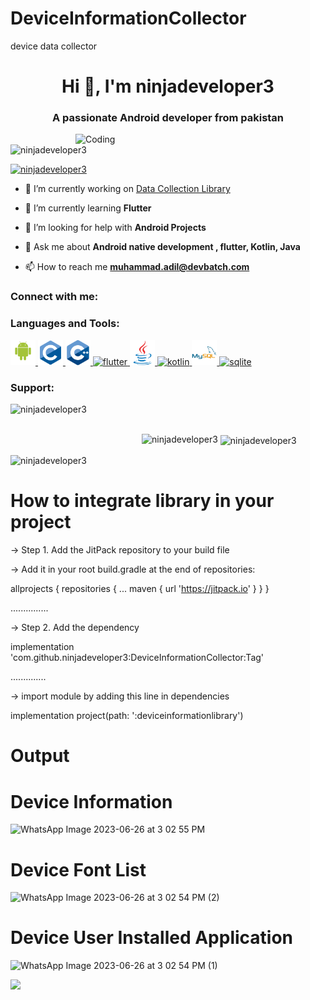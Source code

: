 # DeviceInformationCollector
device data collector





<h1 align="center">Hi 👋, I'm ninjadeveloper3</h1>
<h3 align="center">A passionate Android developer from pakistan</h3>
<img align="right" alt="Coding" width="400" src="https://cdn.dribbble.com/users/1162077/screenshots/3848914/programmer.gif">
<p align="left"> <img src="https://komarev.com/ghpvc/?username=ninjadeveloper3&label=Profile%20views&color=0e75b6&style=flat" alt="ninjadeveloper3" /> </p>

<p align="left"> <a href="https://github.com/ryo-ma/github-profile-trophy"><img src="https://github-profile-trophy.vercel.app/?username=ninjadeveloper3" alt="ninjadeveloper3" /></a> </p>

- 🔭 I’m currently working on [Data Collection Library](https://github.com/ninjadeveloper3/DeviceInformationCollector)

- 🌱 I’m currently learning **Flutter**

- 🤝 I’m looking for help with **Android Projects**

- 💬 Ask me about **Android native development , flutter, Kotlin, Java**

- 📫 How to reach me **muhammad.adil@devbatch.com**

<h3 align="left">Connect with me:</h3>
<p align="left">
</p>

<h3 align="left">Languages and Tools:</h3>
<p align="left"> <a href="https://developer.android.com" target="_blank" rel="noreferrer"> <img src="https://raw.githubusercontent.com/devicons/devicon/master/icons/android/android-original-wordmark.svg" alt="android" width="40" height="40"/> </a> <a href="https://www.cprogramming.com/" target="_blank" rel="noreferrer"> <img src="https://raw.githubusercontent.com/devicons/devicon/master/icons/c/c-original.svg" alt="c" width="40" height="40"/> </a> <a href="https://www.w3schools.com/cpp/" target="_blank" rel="noreferrer"> <img src="https://raw.githubusercontent.com/devicons/devicon/master/icons/cplusplus/cplusplus-original.svg" alt="cplusplus" width="40" height="40"/> </a> <a href="https://flutter.dev" target="_blank" rel="noreferrer"> <img src="https://www.vectorlogo.zone/logos/flutterio/flutterio-icon.svg" alt="flutter" width="40" height="40"/> </a> <a href="https://www.java.com" target="_blank" rel="noreferrer"> <img src="https://raw.githubusercontent.com/devicons/devicon/master/icons/java/java-original.svg" alt="java" width="40" height="40"/> </a> <a href="https://kotlinlang.org" target="_blank" rel="noreferrer"> <img src="https://www.vectorlogo.zone/logos/kotlinlang/kotlinlang-icon.svg" alt="kotlin" width="40" height="40"/> </a> <a href="https://www.mysql.com/" target="_blank" rel="noreferrer"> <img src="https://raw.githubusercontent.com/devicons/devicon/master/icons/mysql/mysql-original-wordmark.svg" alt="mysql" width="40" height="40"/> </a> <a href="https://www.sqlite.org/" target="_blank" rel="noreferrer"> <img src="https://www.vectorlogo.zone/logos/sqlite/sqlite-icon.svg" alt="sqlite" width="40" height="40"/> </a> </p>

<h3 align="left">Support:</h3>
<p><a href="https://www.buymeacoffee.com/ninjadeveloper3"> <img align="left" src="https://cdn.buymeacoffee.com/buttons/v2/default-yellow.png" height="50" width="210" alt="ninjadeveloper3" /></a></p><br><br>

<p><img align="left" src="https://github-readme-stats.vercel.app/api/top-langs?username=ninjadeveloper3&show_icons=true&locale=en&layout=compact" alt="ninjadeveloper3" /></p>

<p>&nbsp;<img align="center" src="https://github-readme-stats.vercel.app/api?username=ninjadeveloper3&show_icons=true&locale=en" alt="ninjadeveloper3" /></p>

<p><img align="center" src="https://github-readme-streak-stats.herokuapp.com/?user=ninjadeveloper3&" alt="ninjadeveloper3" /></p>




# How to integrate library in your project

<p align="left"> 

-> Step 1. Add the JitPack repository to your build file

-> Add it in your root build.gradle at the end of repositories:



allprojects 
{
		repositories {
			...
			maven { url 'https://jitpack.io' }
		}
	}


 ...............


 -> Step 2. Add the dependency


implementation 'com.github.ninjadeveloper3:DeviceInformationCollector:Tag'


..............


-> import module by adding this line in dependencies


implementation project(path: ':deviceinformationlibrary')

</p>




# Output


# Device Information
![WhatsApp Image 2023-06-26 at 3 02 55 PM](https://github.com/ninjadeveloper3/DeviceInformationCollector/assets/115450012/b3fb06e0-0429-4cb6-b0ee-2cb12b36ae64)

# Device Font List
![WhatsApp Image 2023-06-26 at 3 02 54 PM (2)](https://github.com/ninjadeveloper3/DeviceInformationCollector/assets/115450012/27c3b55e-3475-44cc-b2a5-910ff3a94dd2)

# Device User Installed Application
![WhatsApp Image 2023-06-26 at 3 02 54 PM (1)](https://github.com/ninjadeveloper3/DeviceInformationCollector/assets/115450012/20ea5344-31f1-447e-8249-2b1e9ace8a28)






[![](https://jitpack.io/v/ninjadeveloper3/DeviceInformationCollector.svg)](https://jitpack.io/#ninjadeveloper3/DeviceInformationCollector)
